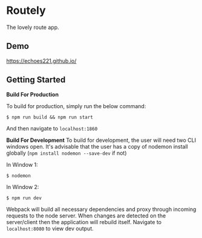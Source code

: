# Routely
The lovely route app.

## Demo
https://echoes221.github.io/

## Getting Started

__Build For Production__

To build for production, simply run the below command:
```
$ npm run build && npm run start
```
And then navigate to `localhost:1860`

__Build For Development__
To build for development, the user will need two CLI windows open.
It's advisable that the user has a copy of nodemon install globally (`npm install nodemon --save-dev` if not)

In Window 1:
```
$ nodemon
```

In Window 2:
```
$ npm run dev
```
Webpack will build all necessary dependencies and proxy through incoming requests to the node server.
When changes are detected on the server/client then the application will rebuild itself.
Navigate to `localhost:8080` to view dev output.
